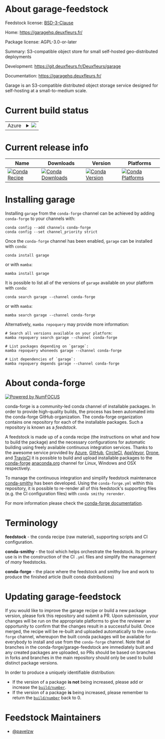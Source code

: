 About garage-feedstock
======================

Feedstock license: [BSD-3-Clause](https://github.com/conda-forge/garage-feedstock/blob/main/LICENSE.txt)

Home: https://garagehq.deuxfleurs.fr/

Package license: AGPL-3.0-or-later

Summary: S3-compatible object store for small self-hosted geo-distributed deployments

Development: https://git.deuxfleurs.fr/Deuxfleurs/garage

Documentation: https://garagehq.deuxfleurs.fr/

Garage is an S3-compatible distributed object storage service designed for self-hosting at a small-to-medium scale.

Current build status
====================


<table>
    
  <tr>
    <td>Azure</td>
    <td>
      <details>
        <summary>
          <a href="https://dev.azure.com/conda-forge/feedstock-builds/_build/latest?definitionId=25847&branchName=main">
            <img src="https://dev.azure.com/conda-forge/feedstock-builds/_apis/build/status/garage-feedstock?branchName=main">
          </a>
        </summary>
        <table>
          <thead><tr><th>Variant</th><th>Status</th></tr></thead>
          <tbody><tr>
              <td>linux_64</td>
              <td>
                <a href="https://dev.azure.com/conda-forge/feedstock-builds/_build/latest?definitionId=25847&branchName=main">
                  <img src="https://dev.azure.com/conda-forge/feedstock-builds/_apis/build/status/garage-feedstock?branchName=main&jobName=linux&configuration=linux%20linux_64_" alt="variant">
                </a>
              </td>
            </tr><tr>
              <td>linux_aarch64</td>
              <td>
                <a href="https://dev.azure.com/conda-forge/feedstock-builds/_build/latest?definitionId=25847&branchName=main">
                  <img src="https://dev.azure.com/conda-forge/feedstock-builds/_apis/build/status/garage-feedstock?branchName=main&jobName=linux&configuration=linux%20linux_aarch64_" alt="variant">
                </a>
              </td>
            </tr><tr>
              <td>linux_ppc64le</td>
              <td>
                <a href="https://dev.azure.com/conda-forge/feedstock-builds/_build/latest?definitionId=25847&branchName=main">
                  <img src="https://dev.azure.com/conda-forge/feedstock-builds/_apis/build/status/garage-feedstock?branchName=main&jobName=linux&configuration=linux%20linux_ppc64le_" alt="variant">
                </a>
              </td>
            </tr><tr>
              <td>osx_64</td>
              <td>
                <a href="https://dev.azure.com/conda-forge/feedstock-builds/_build/latest?definitionId=25847&branchName=main">
                  <img src="https://dev.azure.com/conda-forge/feedstock-builds/_apis/build/status/garage-feedstock?branchName=main&jobName=osx&configuration=osx%20osx_64_" alt="variant">
                </a>
              </td>
            </tr><tr>
              <td>osx_arm64</td>
              <td>
                <a href="https://dev.azure.com/conda-forge/feedstock-builds/_build/latest?definitionId=25847&branchName=main">
                  <img src="https://dev.azure.com/conda-forge/feedstock-builds/_apis/build/status/garage-feedstock?branchName=main&jobName=osx&configuration=osx%20osx_arm64_" alt="variant">
                </a>
              </td>
            </tr>
          </tbody>
        </table>
      </details>
    </td>
  </tr>
</table>

Current release info
====================

| Name | Downloads | Version | Platforms |
| --- | --- | --- | --- |
| [![Conda Recipe](https://img.shields.io/badge/recipe-garage-green.svg)](https://anaconda.org/conda-forge/garage) | [![Conda Downloads](https://img.shields.io/conda/dn/conda-forge/garage.svg)](https://anaconda.org/conda-forge/garage) | [![Conda Version](https://img.shields.io/conda/vn/conda-forge/garage.svg)](https://anaconda.org/conda-forge/garage) | [![Conda Platforms](https://img.shields.io/conda/pn/conda-forge/garage.svg)](https://anaconda.org/conda-forge/garage) |

Installing garage
=================

Installing `garage` from the `conda-forge` channel can be achieved by adding `conda-forge` to your channels with:

```
conda config --add channels conda-forge
conda config --set channel_priority strict
```

Once the `conda-forge` channel has been enabled, `garage` can be installed with `conda`:

```
conda install garage
```

or with `mamba`:

```
mamba install garage
```

It is possible to list all of the versions of `garage` available on your platform with `conda`:

```
conda search garage --channel conda-forge
```

or with `mamba`:

```
mamba search garage --channel conda-forge
```

Alternatively, `mamba repoquery` may provide more information:

```
# Search all versions available on your platform:
mamba repoquery search garage --channel conda-forge

# List packages depending on `garage`:
mamba repoquery whoneeds garage --channel conda-forge

# List dependencies of `garage`:
mamba repoquery depends garage --channel conda-forge
```


About conda-forge
=================

[![Powered by
NumFOCUS](https://img.shields.io/badge/powered%20by-NumFOCUS-orange.svg?style=flat&colorA=E1523D&colorB=007D8A)](https://numfocus.org)

conda-forge is a community-led conda channel of installable packages.
In order to provide high-quality builds, the process has been automated into the
conda-forge GitHub organization. The conda-forge organization contains one repository
for each of the installable packages. Such a repository is known as a *feedstock*.

A feedstock is made up of a conda recipe (the instructions on what and how to build
the package) and the necessary configurations for automatic building using freely
available continuous integration services. Thanks to the awesome service provided by
[Azure](https://azure.microsoft.com/en-us/services/devops/), [GitHub](https://github.com/),
[CircleCI](https://circleci.com/), [AppVeyor](https://www.appveyor.com/),
[Drone](https://cloud.drone.io/welcome), and [TravisCI](https://travis-ci.com/)
it is possible to build and upload installable packages to the
[conda-forge](https://anaconda.org/conda-forge) [anaconda.org](https://anaconda.org/)
channel for Linux, Windows and OSX respectively.

To manage the continuous integration and simplify feedstock maintenance
[conda-smithy](https://github.com/conda-forge/conda-smithy) has been developed.
Using the ``conda-forge.yml`` within this repository, it is possible to re-render all of
this feedstock's supporting files (e.g. the CI configuration files) with ``conda smithy rerender``.

For more information please check the [conda-forge documentation](https://conda-forge.org/docs/).

Terminology
===========

**feedstock** - the conda recipe (raw material), supporting scripts and CI configuration.

**conda-smithy** - the tool which helps orchestrate the feedstock.
                   Its primary use is in the construction of the CI ``.yml`` files
                   and simplify the management of *many* feedstocks.

**conda-forge** - the place where the feedstock and smithy live and work to
                  produce the finished article (built conda distributions)


Updating garage-feedstock
=========================

If you would like to improve the garage recipe or build a new
package version, please fork this repository and submit a PR. Upon submission,
your changes will be run on the appropriate platforms to give the reviewer an
opportunity to confirm that the changes result in a successful build. Once
merged, the recipe will be re-built and uploaded automatically to the
`conda-forge` channel, whereupon the built conda packages will be available for
everybody to install and use from the `conda-forge` channel.
Note that all branches in the conda-forge/garage-feedstock are
immediately built and any created packages are uploaded, so PRs should be based
on branches in forks and branches in the main repository should only be used to
build distinct package versions.

In order to produce a uniquely identifiable distribution:
 * If the version of a package **is not** being increased, please add or increase
   the [``build/number``](https://docs.conda.io/projects/conda-build/en/latest/resources/define-metadata.html#build-number-and-string).
 * If the version of a package **is** being increased, please remember to return
   the [``build/number``](https://docs.conda.io/projects/conda-build/en/latest/resources/define-metadata.html#build-number-and-string)
   back to 0.

Feedstock Maintainers
=====================

* [@pavelzw](https://github.com/pavelzw/)

